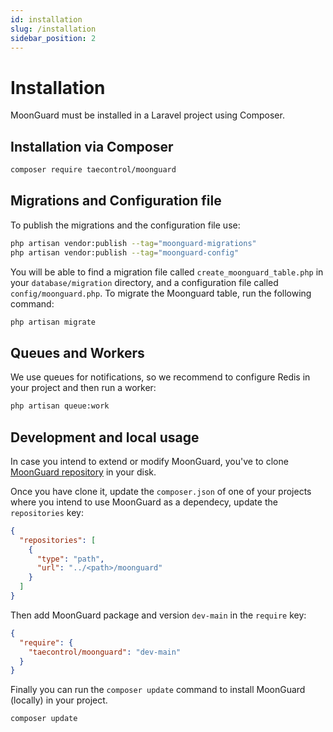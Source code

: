 ```yaml
---
id: installation
slug: /installation
sidebar_position: 2
---
```


# Installation

MoonGuard must be installed in a Laravel project using Composer.

## Installation via Composer

```bash
composer require taecontrol/moonguard
```

## Migrations and Configuration file

To publish the migrations and the configuration file use:

```bash
php artisan vendor:publish --tag="moonguard-migrations"
php artisan vendor:publish --tag="moonguard-config"
```

You will be able to find a migration file called `create_moonguard_table.php` in your `database/migration` directory, and a configuration file called `config/moonguard.php`. To migrate the Moonguard table, run the following command:

```bash
php artisan migrate
```

## Queues and Workers

We use queues for notifications, so we recommend to configure Redis in your project and then run a worker:

```bash
php artisan queue:work
```


## Development and local usage

In case you intend to extend or modify MoonGuard, you've to clone [MoonGuard repository](https://github.com/teacontrol/moonguard) in your disk.

Once you have clone it, update the `composer.json` of one of your projects where you intend to use MoonGuard as a dependecy, update the `repositories` key:

```json
{
  "repositories": [
    {
      "type": "path",
      "url": "../<path>/moonguard"
    }
  ]
}
```

Then add MoonGuard package and version `dev-main` in the `require` key:

```json
{
  "require": {
    "taecontrol/moonguard": "dev-main"
  }
}
```

Finally you can run the `composer update` command to install MoonGuard (locally) in your project.

```bash
composer update
```
